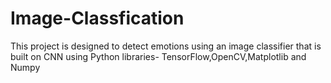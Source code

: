 # <h1>Image-Classfication</h1>
This project is designed to detect emotions using an image classifier that is built on CNN using Python libraries- TensorFlow,OpenCV,Matplotlib and Numpy 
